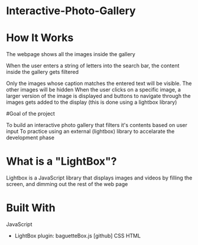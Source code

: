 # Interactive-Photo-Gallery
 
# How It Works
The webpage shows all the images inside the gallery

When the user enters a string of letters into the search bar, the content inside the gallery gets filtered

Only the images whose caption matches the entered text will be visible. The other images will be hidden
When the user clicks on a specific image, a larger version of the image is displayed and buttons to navigate through the images gets added to the display (this is done using a lightbox library)

#Goal of the project

To build an interactive photo gallery that filters it's contents based on user input
To practice using an external (lightbox) library to accelarate the development phase
# What is a "LightBox"?
Lightbox is a JavaScript library that displays images and videos by filling the screen, and dimming out the rest of the web page

# Built With
JavaScript
* LightBox plugin: baguetteBox.js [github]
CSS
HTML

